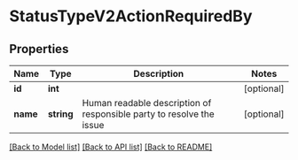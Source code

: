 # StatusTypeV2ActionRequiredBy

## Properties
Name | Type | Description | Notes
------------ | ------------- | ------------- | -------------
**id** | **int** |  | [optional] 
**name** | **string** | Human readable description of responsible party to resolve the issue | [optional] 

[[Back to Model list]](../../README.md#documentation-for-models) [[Back to API list]](../../README.md#documentation-for-api-endpoints) [[Back to README]](../../README.md)

